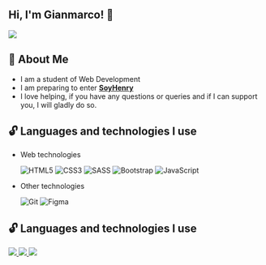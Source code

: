 ## Hi, I'm Gianmarco!	:tada:

[<img src="https://i.ytimg.com/an_webp/f02mOEt11OQ/mqdefault_6s.webp?du=3000&sqp=CPDQ4YsG&rs=AOn4CLAzqZ6BSnEtgK_w-lb0j4z8GN6s1g" max-width="100%">](https://youtu.be/f02mOEt11OQ)

## :raising_hand: About Me 

- I am a student of Web Development
- I am preparing to enter [**SoyHenry**](https://www.soyhenry.com/) 
- I love helping, if you have any questions or queries and if I can support you, I will gladly do so.

## :unlock: Languages and technologies I use

- Web technologies

  ![HTML5](https://img.shields.io/badge/html5-%23E34F26.svg?style=for-the-badge&logo=html5&logoColor=white)
  ![CSS3](https://img.shields.io/badge/css3-%231572B6.svg?style=for-the-badge&logo=css3&logoColor=white)
  ![SASS](https://img.shields.io/badge/SASS-hotpink.svg?style=for-the-badge&logo=SASS&logoColor=white)
  ![Bootstrap](https://img.shields.io/badge/bootstrap-%23563D7C.svg?style=for-the-badge&logo=bootstrap&logoColor=white)
  ![JavaScript](https://img.shields.io/badge/javascript-%23323330.svg?style=for-the-badge&logo=javascript&logoColor=%23F7DF1E)
  
- Other technologies

  ![Git](https://img.shields.io/badge/git-%23F05033.svg?style=for-the-badge&logo=git&logoColor=white)
  ![Figma](https://img.shields.io/badge/figma-%23323350.svg?style=for-the-badge&logo=figma&logoColor=white)
  
## :unlock: Languages and technologies I use

  <a href="mailto:krystof.kratky2003@gmail.com">
    <img src="https://img.shields.io/badge/Gmail-D14836?style=for-the-badge&logo=gmail&logoColor=white"/>
  </a>
  <a href="https://www.linkedin.com/in/krystofkratky/">
    <img src="https://img.shields.io/badge/LinkedIn-0077B5?style=for-the-badge&logo=linkedin&logoColor=white"/>
  </a>
  <a href="https://discordapp.com/users/2606/">
    <img src="https://img.shields.io/badge/Discord-7289DA?style=for-the-badge&logo=discord&logoColor=white"/>
  </a>
